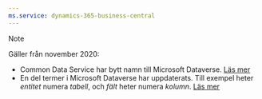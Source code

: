 ```yaml
---
ms.service: dynamics-365-business-central
---
```

> [!NOTE]
> Gäller från november 2020:
> - Common Data Service har bytt namn till Microsoft Dataverse. [Läs mer](https://aka.ms/PAuAppBlog)
> - En del termer i Microsoft Dataverse har uppdaterats. Till exempel heter *entitet* numera *tabell*, och *fält* heter numera *kolumn*. [Läs mer](/powerapps/maker/data-platform/data-platform-intro)